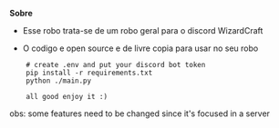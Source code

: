 **Sobre**

- Esse robo trata-se de um robo geral para o discord WizardCraft

- O codigo e open source e de livre copia para usar no seu robo


```
    # create .env and put your discord bot token
    pip install -r requirements.txt
    python ./main.py

    all good enjoy it :)
```

obs: some features need to be changed since it's focused in a server
